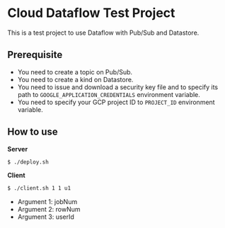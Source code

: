 # Cloud Dataflow Test Project

This is a test project to use Dataflow with Pub/Sub and Datastore.

## Prerequisite

* You need to create a topic on Pub/Sub.
* You need to create a kind on Datastore.
* You need to issue and download a security key file and to specify its path to `GOOGLE_APPLICATION_CREDENTIALS` environment variable.
* You need to specify your GCP project ID to `PROJECT_ID` environment variable.

## How to use

**Server**

```bash
$ ./deploy.sh
```

**Client**

```bash
$ ./client.sh 1 1 u1
```

* Argument 1: jobNum
* Argument 2: rowNum
* Argument 3: userId
